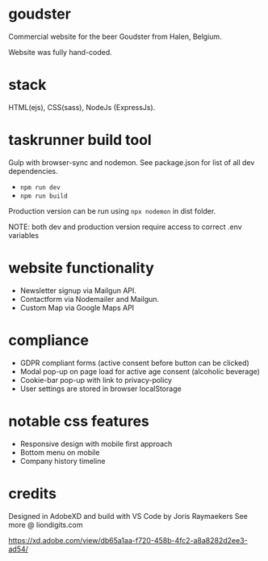 # goudster

Commercial website for the beer Goudster from Halen, Belgium.

Website was fully hand-coded.

# stack

HTML(ejs), CSS(sass), NodeJs (ExpressJs).

# taskrunner build tool

Gulp with browser-sync and nodemon. See package.json for list of all dev dependencies.
- `npm run dev`
- `npm run build`

Production version can be run using `npx nodemon` in dist folder.

NOTE: both dev and production version require access to correct .env variables

# website functionality

- Newsletter signup via Mailgun API.
- Contactform via Nodemailer and Mailgun.
- Custom Map via Google Maps API

# compliance

- GDPR compliant forms (active consent before button can be clicked)
- Modal pop-up on page load for active age consent (alcoholic beverage)
- Cookie-bar pop-up with link to privacy-policy
- User settings are stored in browser localStorage

# notable css features

- Responsive design with mobile first approach
- Bottom menu on mobile
- Company history timeline

# credits

Designed in AdobeXD and build with VS Code by Joris Raymaekers 
See more @ liondigits.com

https://xd.adobe.com/view/db65a1aa-f720-458b-4fc2-a8a8282d2ee3-ad54/